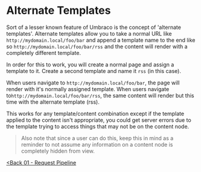 # Alternate Templates

Sort of a lesser known feature of Umbraco is the concept of 'alternate templates'.  Alternate templates allow you to take a normal URL like `http://mydomain.local/foo/bar` and append a template name to the end like so `http://mydomain.local/foo/bar/rss` and the content will render with a completely different template.

In order for this to work, you will create a normal page and assign a template to it.  Create a second template and name it `rss` (in this case).

When users navigate to `http://mydomain.local/foo/bar`, the page will render with it's normally assigned template.  When users navigate to`http://mydomain.local/foo/bar/rss`, the same content will render but this time with the alternate template (rss).

This works for any template/content combination except if the template applied to the content isn't appropriate, you could get server errors due to the template trying to access things that may not be on the content node.

>Also note that since a user can do this, keep this in mind as a reminder to not assume any information on a content node is completely hidden from view.

[<Back 01 - Request Pipeline](01%20-%20Request%20Pipeline.md)